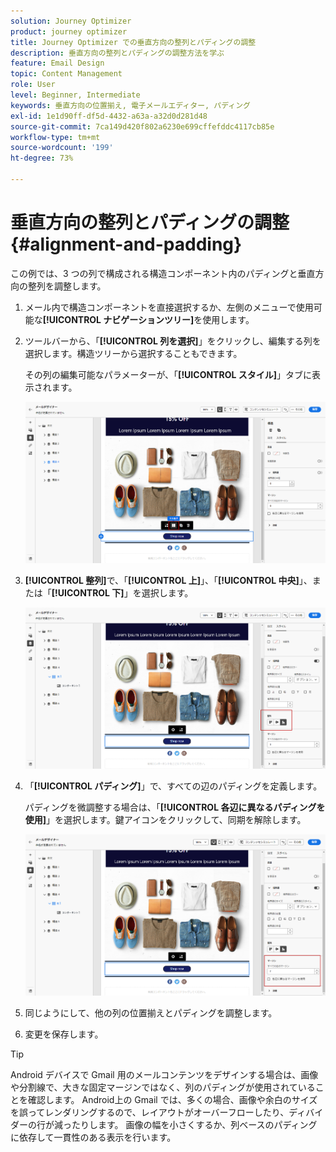 ```yaml
---
solution: Journey Optimizer
product: journey optimizer
title: Journey Optimizer での垂直方向の整列とパディングの調整
description: 垂直方向の整列とパディングの調整方法を学ぶ
feature: Email Design
topic: Content Management
role: User
level: Beginner, Intermediate
keywords: 垂直方向の位置揃え, 電子メールエディター, パディング
exl-id: 1e1d90ff-df5d-4432-a63a-a32d0d281d48
source-git-commit: 7ca149d420f802a6230e699cffefddc4117cb85e
workflow-type: tm+mt
source-wordcount: '199'
ht-degree: 73%

---
```


# 垂直方向の整列とパディングの調整 {#alignment-and-padding}

この例では、3 つの列で構成される構造コンポーネント内のパディングと垂直方向の整列を調整します。

1. メール内で構造コンポーネントを直接選択するか、左側のメニューで使用可能な&#x200B;**[!UICONTROL ナビゲーションツリー]**&#x200B;を使用します。

1. ツールバーから、「**[!UICONTROL 列を選択]**」をクリックし、編集する列を選択します。構造ツリーから選択することもできます。

   その列の編集可能なパラメーターが、「**[!UICONTROL スタイル]**」タブに表示されます。

   ![](assets/alignment_2.png)

1. **[!UICONTROL 整列]**&#x200B;で、「**[!UICONTROL 上]**」、「**[!UICONTROL 中央]**」、または「**[!UICONTROL 下]**」を選択します。

   ![](assets/alignment_3.png)

1. 「**[!UICONTROL パディング]**」で、すべての辺のパディングを定義します。

   パディングを微調整する場合は、「**[!UICONTROL 各辺に異なるパディングを使用]**」を選択します。鍵アイコンをクリックして、同期を解除します。

   ![](assets/alignment_4.png)

1. 同じようにして、他の列の位置揃えとパディングを調整します。

1. 変更を保存します。

>[!TIP]
>
>Android デバイスで Gmail 用のメールコンテンツをデザインする場合は、画像や分割線で、大きな固定マージンではなく、列のパディングが使用されていることを確認します。 Android上の Gmail では、多くの場合、画像や余白のサイズを誤ってレンダリングするので、レイアウトがオーバーフローしたり、ディバイダーの行が減ったりします。 画像の幅を小さくするか、列ベースのパディングに依存して一貫性のある表示を行います。
